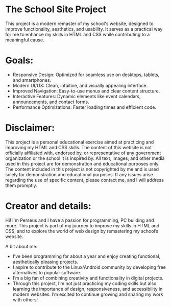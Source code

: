 # The School Site Project
This project is a modern remaster of my school's website, designed to improve functionality, aesthetics, and usability. It serves as a practical way for me to enhance my skills in HTML and CSS while contributing to a meaningful cause.
# Goals:
- Responsive Design: Optimized for seamless use on desktops, tablets, and smartphones.
- Modern UI/UX: Clean, intuitive, and visually appealing interface.
- Improved Navigation: Easy-to-use menus and clear content structure.
- Interactive Features: Dynamic elements like event calendars, announcements, and contact forms.
- Performance Optimizations: Faster loading times and efficient code.
# Disclaimer:
This project is a personal educational exercise aimed at practicing and improving my HTML and CSS skills. The content of this website is not officially affiliated with, endorsed by, or representative of any government organization or the school it is inspired by.
All text, images, and other media used in this project are for demonstration and educational purposes only. The content included in this project is not copyrighted by me and is used solely for demonstration and educational purposes. If any issues arise regarding the use of specific content, please contact me, and I will address them promptly.
# Creator and details:
Hi! I'm Perseus and I have a passion for programming, PC building and more. This project is part of my journey to improve my skills in HTML and CSS, and to explore the world of web design by remastering my school’s website.

A bit about me:

- I’ve been programming for about a year and enjoy creating functional, aesthetically pleasing projects.
- I aspire to contribute to the Linux/Android community by developing free alternatives to popular software.
- I’m a big fan of combining creativity and functionality in digital projects.
- Through this project, I’m not just practicing my coding skills but also learning the importance of design, responsiveness, and accessibility in modern websites. I’m excited to continue growing and sharing my work with others!
